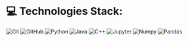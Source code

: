 # 💻 Technologies Stack:
![Git](https://img.shields.io/badge/Git-%23FFF8DC?style=for-the-badge&logo=git) ![GitHub](https://img.shields.io/badge/GitHub-%23696969?style=for-the-badge&logo=github) ![Python](https://img.shields.io/badge/Python-%23ADD8E6?style=for-the-badge&logo=Python) ![Java](https://img.shields.io/badge/java-%23ED8B00.svg?style=for-the-badge&logo=java&logoColor=white) ![C++](https://img.shields.io/badge/C%2B%2B-%234169E1?style=for-the-badge&logo=C%2B%2B) ![Jupyter](https://img.shields.io/badge/Jupyter-%23FFF8DC?style=for-the-badge&logo=Jupyter) ![Numpy](https://img.shields.io/badge/Numpy-%23696969?style=for-the-badge&logo=numpy) ![Pandas](https://img.shields.io/badge/Pandas-%23696969?style=for-the-badge&logo=pandas)




